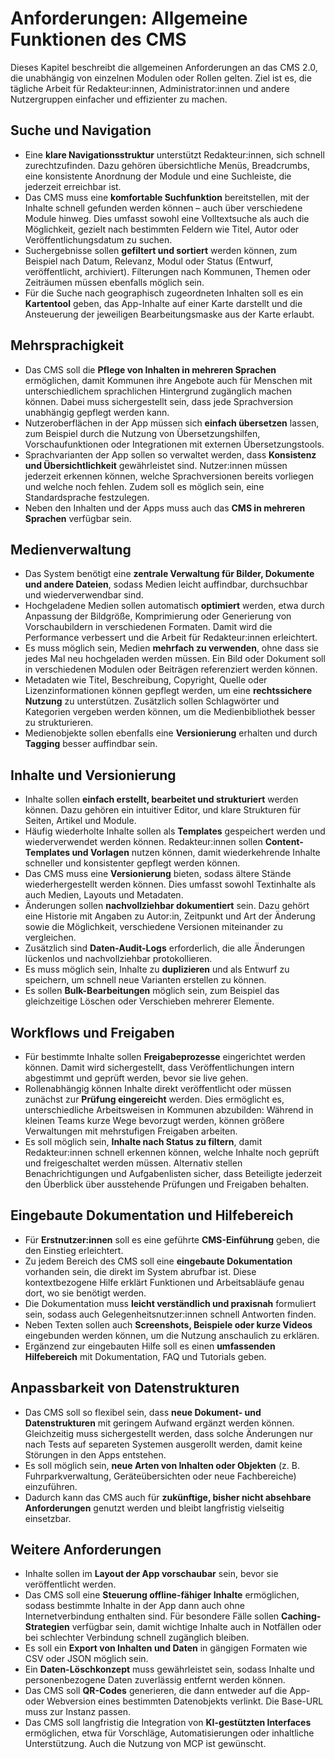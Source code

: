 # Anforderungen: Allgemeine Funktionen des CMS

Dieses Kapitel beschreibt die allgemeinen Anforderungen an das CMS 2.0, die unabhängig von einzelnen Modulen oder Rollen gelten. Ziel ist es, die tägliche Arbeit für Redakteur\:innen, Administrator\:innen und andere Nutzergruppen einfacher und effizienter zu machen.

## Suche und Navigation

* Eine **klare Navigationsstruktur** unterstützt Redakteur\:innen, sich schnell zurechtzufinden. Dazu gehören übersichtliche Menüs, Breadcrumbs, eine konsistente Anordnung der Module und eine Suchleiste, die jederzeit erreichbar ist.
* Das CMS muss eine **komfortable Suchfunktion** bereitstellen, mit der Inhalte schnell gefunden werden können – auch über verschiedene Module hinweg. Dies umfasst sowohl eine Volltextsuche als auch die Möglichkeit, gezielt nach bestimmten Feldern wie Titel, Autor oder Veröffentlichungsdatum zu suchen.
* Suchergebnisse sollen **gefiltert und sortiert** werden können, zum Beispiel nach Datum, Relevanz, Modul oder Status (Entwurf, veröffentlicht, archiviert). Filterungen nach Kommunen, Themen oder Zeiträumen müssen ebenfalls möglich sein.
* Für die Suche nach geographisch zugeordneten Inhalten soll es ein **Kartentool** geben, das App-Inhalte auf einer Karte darstellt und die Ansteuerung der jeweiligen Bearbeitungsmaske aus der Karte erlaubt.

## Mehrsprachigkeit

* Das CMS soll die **Pflege von Inhalten in mehreren Sprachen** ermöglichen, damit Kommunen ihre Angebote auch für Menschen mit unterschiedlichem sprachlichen Hintergrund zugänglich machen können. Dabei muss sichergestellt sein, dass jede Sprachversion unabhängig gepflegt werden kann.
* Nutzeroberflächen in der App  müssen sich **einfach übersetzen** lassen, zum Beispiel durch die Nutzung von Übersetzungshilfen, Vorschaufunktionen oder Integrationen mit externen Übersetzungstools.
* Sprachvarianten der App sollen so verwaltet werden, dass **Konsistenz und Übersichtlichkeit** gewährleistet sind. Nutzer\:innen müssen jederzeit erkennen können, welche Sprachversionen bereits vorliegen und welche noch fehlen. Zudem soll es möglich sein, eine Standardsprache festzulegen.
* Neben den Inhalten und der Apps muss auch das **CMS in mehreren Sprachen** verfügbar sein.

## Medienverwaltung

* Das System benötigt eine **zentrale Verwaltung für Bilder, Dokumente und andere Dateien**, sodass Medien leicht auffindbar, durchsuchbar und wiederverwendbar sind.
* Hochgeladene Medien sollen automatisch **optimiert** werden, etwa durch Anpassung der Bildgröße, Komprimierung oder Generierung von Vorschaubildern in verschiedenen Formaten. Damit wird die Performance verbessert und die Arbeit für Redakteur\:innen erleichtert.
* Es muss möglich sein, Medien **mehrfach zu verwenden**, ohne dass sie jedes Mal neu hochgeladen werden müssen. Ein Bild oder Dokument soll in verschiedenen Modulen oder Beiträgen referenziert werden können.
* Metadaten wie Titel, Beschreibung, Copyright, Quelle oder Lizenzinformationen können gepflegt werden, um eine **rechtssichere Nutzung** zu unterstützen. Zusätzlich sollen Schlagwörter und Kategorien vergeben werden können, um die Medienbibliothek besser zu strukturieren.
* Medienobjekte sollen ebenfalls eine **Versionierung** erhalten und durch **Tagging** besser auffindbar sein.

## Inhalte und Versionierung

* Inhalte sollen **einfach erstellt, bearbeitet und strukturiert** werden können. Dazu gehören ein intuitiver Editor, und klare Strukturen für Seiten, Artikel und Module.
* Häufig wiederholte Inhalte sollen als **Templates** gespeichert werden und wiederverwendet werden können. Redakteur\:innen sollen **Content-Templates und Vorlagen** nutzen können, damit wiederkehrende Inhalte schneller und konsistenter gepflegt werden können.
* Das CMS muss eine **Versionierung** bieten, sodass ältere Stände wiederhergestellt werden können. Dies umfasst sowohl Textinhalte als auch Medien, Layouts und Metadaten.
* Änderungen sollen **nachvollziehbar dokumentiert** sein. Dazu gehört eine Historie mit Angaben zu Autor\:in, Zeitpunkt und Art der Änderung sowie die Möglichkeit, verschiedene Versionen miteinander zu vergleichen.
* Zusätzlich sind **Daten-Audit-Logs** erforderlich, die alle Änderungen lückenlos und nachvollziehbar protokollieren.
* Es muss möglich sein, Inhalte zu **duplizieren** und als Entwurf zu speichern, um schnell neue Varianten erstellen zu können.
* Es sollen **Bulk-Bearbeitungen** möglich sein, zum Beispiel das gleichzeitige Löschen oder Verschieben mehrerer Elemente.

## Workflows und Freigaben

* Für bestimmte Inhalte sollen **Freigabeprozesse** eingerichtet werden können. Damit wird sichergestellt, dass Veröffentlichungen intern abgestimmt und geprüft werden, bevor sie live gehen.
* Rollenabhängig können Inhalte direkt veröffentlicht oder müssen zunächst zur **Prüfung eingereicht** werden. Dies ermöglicht es, unterschiedliche Arbeitsweisen in Kommunen abzubilden: Während in kleinen Teams kurze Wege bevorzugt werden, können größere Verwaltungen mit mehrstufigen Freigaben arbeiten.
* Es soll möglich sein, **Inhalte nach Status zu filtern**, damit Redakteur\:innen schnell erkennen können, welche Inhalte noch geprüft und freigeschaltet werden müssen. Alternativ stellen Benachrichtigungen und Aufgabenlisten sicher, dass Beteiligte jederzeit den Überblick über ausstehende Prüfungen und Freigaben behalten.

## Eingebaute Dokumentation und Hilfebereich

* Für **Erstnutzer\:innen** soll es eine geführte **CMS-Einführung** geben, die den Einstieg erleichtert.
* Zu jedem Bereich des CMS soll eine **eingebaute Dokumentation** vorhanden sein, die direkt im System abrufbar ist. Diese kontextbezogene Hilfe erklärt Funktionen und Arbeitsabläufe genau dort, wo sie benötigt werden.
* Die Dokumentation muss **leicht verständlich und praxisnah** formuliert sein, sodass auch Gelegenheitsnutzer\:innen schnell Antworten finden.
* Neben Texten sollen auch **Screenshots, Beispiele oder kurze Videos** eingebunden werden können, um die Nutzung anschaulich zu erklären.
* Ergänzend zur eingebauten Hilfe soll es einen **umfassenden Hilfebereich** mit Dokumentation, FAQ und Tutorials geben.

## Anpassbarkeit von Datenstrukturen

* Das CMS soll so flexibel sein, dass **neue Dokument- und Datenstrukturen** mit geringem Aufwand ergänzt werden können. Gleichzeitig muss sichergestellt werden, dass solche Änderungen nur nach Tests auf separeten Systemen ausgerollt werden, damit keine Störungen in den Apps entstehen.
* Es soll möglich sein, **neue Arten von Inhalten oder Objekten** (z. B. Fuhrparkverwaltung, Geräteübersichten oder neue Fachbereiche) einzuführen.
* Dadurch kann das CMS auch für **zukünftige, bisher nicht absehbare Anforderungen** genutzt werden und bleibt langfristig vielseitig einsetzbar.

## Weitere Anforderungen

* Inhalte sollen im **Layout der App vorschaubar** sein, bevor sie veröffentlicht werden.
* Das CMS soll eine **Steuerung offline-fähiger Inhalte** ermöglichen, sodass bestimmte Inhalte in der App dann auch ohne Internetverbindung enthalten sind. Für besondere Fälle sollen **Caching-Strategien** verfügbar sein, damit wichtige Inhalte auch in Notfällen oder bei schlechter Verbindung schnell zugänglich bleiben.
* Es soll ein **Export von Inhalten und Daten** in gängigen Formaten wie CSV oder JSON möglich sein.
* Ein **Daten-Löschkonzept** muss gewährleistet sein, sodass Inhalte und personenbezogene Daten zuverlässig entfernt werden können.
* Das CMS soll **QR-Codes** generieren, die dann entweder auf die App- oder Webversion eines bestimmten Datenobjekts verlinkt. Die Base-URL muss zur Instanz passen.
* Das CMS soll langfristig die Integration von **KI-gestützten Interfaces** ermöglichen, etwa für Vorschläge, Automatisierungen oder inhaltliche Unterstützung. Auch die Nutzung von MCP ist gewünscht.
